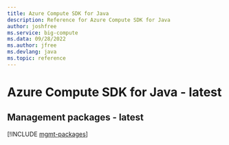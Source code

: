 ```yaml
---
title: Azure Compute SDK for Java
description: Reference for Azure Compute SDK for Java
author: joshfree
ms.service: big-compute
ms.data: 09/28/2022
ms.author: jfree
ms.devlang: java
ms.topic: reference
---
```

# Azure Compute SDK for Java - latest

## Management packages - latest
[!INCLUDE [mgmt-packages](compute-mgmt-index.md)]